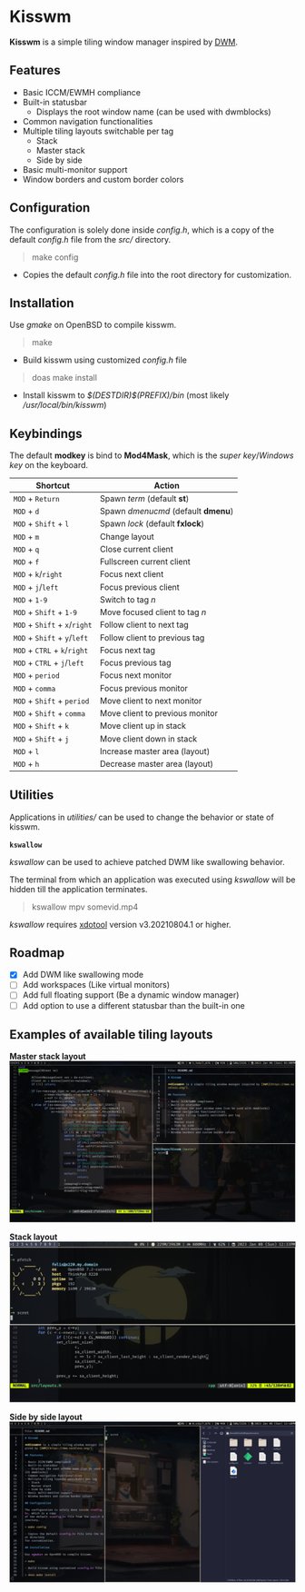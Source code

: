 # Kisswm

**Kisswm** is a simple tiling window manager inspired by [DWM](https://dwm.suckless.org/).

## Features

- Basic ICCM/EWMH compliance
- Built-in statusbar
  - Displays the root window name (can be used with dwmblocks)
- Common navigation functionalities
- Multiple tiling layouts switchable per tag
  - Stack
  - Master stack
  - Side by side
- Basic multi-monitor support
- Window borders and custom border colors

## Configuration

The configuration is solely done inside *config.h*, which is a copy
of the default *config.h* file from the *src/* directory.

> make config

- Copies the default *config.h* file into the root directory
for customization.

## Installation

Use *gmake* on OpenBSD to compile kisswm.

> make

- Build kisswm using customized *config.h* file

> doas make install

- Install kisswm to  *$(DESTDIR)\$(PREFIX)/bin*
(most likely */usr/local/bin/kisswm*)

## Keybindings

The default **modkey** is bind to **Mod4Mask**,
which is the *super key*/*Windows key* on the keyboard.

| Shortcut                      | Action                               |
|-------------------------------|--------------------------------------|
| `MOD` + `Return`              | Spawn *term* (default **st**)        |
| `MOD` + `d`                   | Spawn *dmenucmd* (default **dmenu**) |
| `MOD` + `Shift` + `l`         | Spawn *lock* (default **fxlock**)    |
| `MOD` + `m`                   | Change layout                        |
| `MOD` + `q`                   | Close current client                 |
| `MOD` + `f`                   | Fullscreen current client            |
| `MOD` + `k`/`right`           | Focus next client                    |
| `MOD` + `j`/`left`            | Focus previous client                |
| `MOD` + `1-9`                 | Switch to tag *n*                    |
| `MOD` + `Shift` + `1-9`       | Move focused client to tag *n*       |
| `MOD` + `Shift` + `x`/`right` | Follow client to next tag            |
| `MOD` + `Shift` + `y`/`left`  | Follow client to previous tag        |
| `MOD` + `CTRL` + `k`/`right`  | Focus next tag                       |
| `MOD` + `CTRL` + `j`/`left`   | Focus previous tag                   |
| `MOD` + `period`              | Focus next monitor                   |
| `MOD` + `comma`               | Focus previous monitor               |
| `MOD` + `Shift` + `period`    | Move client to next monitor          |
| `MOD` + `Shift` + `comma`     | Move client to previous monitor      |
| `MOD` + `Shift` + `k`         | Move client up in stack              |
| `MOD` + `Shift` + `j`         | Move client down in stack            |
| `MOD` + `l`                   | Increase master area (layout)        |
| `MOD` + `h`                   | Decrease master area (layout)        |

## Utilities

Applications in *utilities/* can be used to change
the behavior or state of kisswm.

**`kswallow`**

*kswallow* can be used to achieve patched DWM like swallowing behavior.

The terminal from which an application was executed using *kswallow* will
be hidden till the application terminates.
> kswallow mpv somevid.mp4

*kswallow* requires [xdotool](https://github.com/jordansissel/xdotool) version v3.20210804.1 or higher.

## Roadmap

- [x] Add DWM like swallowing mode
- [ ] Add workspaces (Like virtual monitors)
- [ ] Add full floating support (Be a dynamic window manager)
- [ ] Add option to use a different statusbar than the built-in one

## Examples of available tiling layouts

**Master stack layout**
![debian_master_stack](assets/images/debian_master_stack.jpg)

**Stack layout**
![openbsd_stack](assets/images/openbsd_stack.jpg)

**Side by side layout**
![debian_side_by_side](assets/images/debian_side_by_side.jpg)
